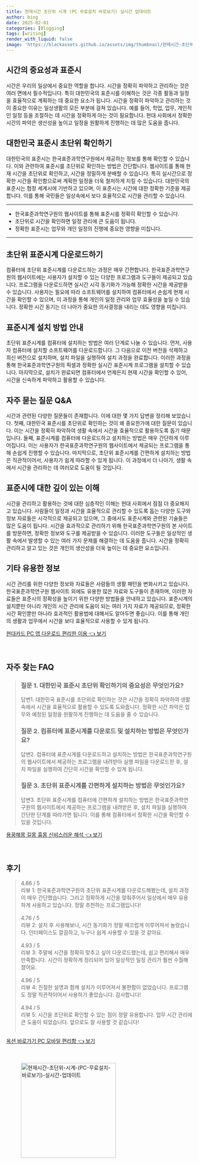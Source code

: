 ```yaml
---
title: 현재시간 초단위 시계 (PC 무료설치 바로보기) 실시간 업데이트
author: bing
date: 2025-02-01
categories: [Blogging]
tags: [writing]
render_with_liquid: false
image: 'https://blackassets.github.io/assets/img/thumbnail/현재시간-초단위-시계-(PC-무료설치-바로보기)-실시간-업데이트.webp'
---
```



<h2 id='시간의 중요성과 표준시'>시간의 중요성과 표준시</h2>

<p>시간은 우리의 일상에서 중요한 역할을 합니다. 시간을 정확히 파악하고 관리하는 것은 여러 면에서 필수적입니다. 특히 대한민국의 표준시를 이해하는 것은 각종 활동과 일정을 효율적으로 계획하는 데 중요한 요소가 됩니다. 시간을 정확히 파악하고 관리하는 것이 중요한 이유는 일상생활의 모든 부분에 걸쳐 있습니다. 예를 들어, 학업, 업무, 개인적인 일정 등을 조절하는 데 시간을 정확하게 아는 것이 필요합니다. 현대 사회에서 정확한 시간의 파악은 생산성을 높이고 일정을 원활하게 진행하는 데 많은 도움을 줍니다.</p>

<h2 id='대한민국 표준시 초단위 확인하기'>대한민국 표준시 초단위 확인하기</h2>

<p>대한민국의 표준시는 한국표준과학연구원에서 제공하는 정보를 통해 확인할 수 있습니다. 이와 관련하여 표준시를 초단위로 확인하는 방법은 간단합니다. 웹사이트를 통해 현재 시간을 초단위로 확인하고, 시간을 정밀하게 분배할 수 있습니다. 특히 실시간으로 정확한 시간을 확인함으로써 계획한 일정을 더욱 철저하게 지킬 수 있습니다. 대한민국의 표준시는 협정 세계시에 기반하고 있으며, 이 표준시는 시간에 대한 정확한 기준을 제공합니다. 이를 통해 국민들은 일상속에서 보다 효율적으로 시간을 관리할 수 있습니다.</p>

<hr />

<ul>
    <li>한국표준과학연구원의 웹사이트를 통해 표준시를 정확히 확인할 수 있습니다.</li>
    <li>초단위로 시간을 확인하면 일정 관리에 큰 도움이 됩니다.</li>
    <li>정확한 표준시는 업무와 개인 일정의 진행에 중요한 영향을 미칩니다.</li>
</ul>

<hr />

<h2 id='초단위 표준시계 다운로드하기'>초단위 표준시계 다운로드하기</h2>

<p>컴퓨터에 초단위 표준시계를 다운로드하는 과정은 매우 간편합니다. 한국표준과학연구원의 웹사이트에는 사용자가 설치할 수 있는 다양한 프로그램과 도구들이 제공되고 있습니다. 프로그램을 다운로드하면 실시간 시각 동기화가 가능해 정확한 시간을 제공받을 수 있습니다. 사용자는 필요에 따라 소프트웨어를 설치하여 컴퓨터에서 손쉽게 현재 시간을 확인할 수 있으며, 이 과정을 통해 개인의 일정 관리와 업무 효율성을 높일 수 있습니다. 정확한 시간 동기는 더 나아가 중요한 의사결정을 내리는 데도 영향을 미칩니다.</p>

<h2 id='표준시계 설치 방법 안내'>표준시계 설치 방법 안내</h2>

<p>초단위 표준시계를 컴퓨터에 설치하는 방법은 여러 단계로 나눌 수 있습니다. 먼저, 사용자 컴퓨터에 설치할 소프트웨어를 다운로드합니다. 그 다음으로 이전 버전을 삭제하고 최신 버전으로 설치하며, 설치 파일을 실행하여 설치 과정을 완료합니다. 이러한 과정을 통해 한국표준과학연구원의 픽셀과 정확한 실시간 표준시계 프로그램을 설치할 수 있습니다. 마지막으로, 설치가 완료되면 컴퓨터에서 언제든지 현재 시간을 확인할 수 있어, 시간을 신속하게 파악하고 활용할 수 있습니다.</p>

<h2 id='자주 묻는 질문 Q&A'>자주 묻는 질문 Q&A</h2>

<p>시간과 관련된 다양한 질문들이 존재합니다. 이에 대한 몇 가지 답변을 정리해 보았습니다. 첫째, 대한민국 표준시를 초단위로 확인하는 것이 왜 중요한가에 대한 질문이 있습니다. 이는 시간을 정확히 파악하여 생활 속에서 시간을 효율적으로 활용하도록 돕기 때문입니다. 둘째, 표준시계를 컴퓨터에 다운로드하고 설치하는 방법은 매우 간단하게 이루어집니다. 이는 사용자가 한국표준과학연구원의 웹사이트에서 제공되는 프로그램을 통해 손쉽게 진행할 수 있습니다. 마지막으로, 초단위 표준시계를 간편하게 설치하는 방법은 직관적이어서, 사용자가 쉽게 따라할 수 있게 됩니다. 이 과정에서 더 나아가, 생활 속에서 시간을 관리하는 데 여러모로 도움이 될 것입니다.</p>

<h2 id='표준시에 대한 깊이 있는 이해'>표준시에 대한 깊이 있는 이해</h2>

<p>시간을 관리하고 활용하는 것에 대한 심층적인 이해는 현대 사회에서 점점 더 중요해지고 있습니다. 사람들이 일정과 시간을 효율적으로 관리할 수 있도록 돕는 다양한 도구와 정보 자료들은 시각적으로 제공되고 있으며, 그 중에서도 표준시계와 관련된 기술들은 많은 도움이 됩니다. 시간을 효과적으로 관리하기 위해 한국표준과학연구원의 본 사이트를 방문하면, 정확한 정보와 도구를 제공받을 수 있습니다. 이러한 도구들은 일상적인 생활 속에서 발생할 수 있는 여러 가지 문제를 해결하는 데 도움을 줍니다. 시간을 정확히 관리하고 알고 있는 것은 개인의 생산성을 더욱 높이는 데 중요한 요소입니다.</p>

<h2 id='기타 유용한 정보'>기타 유용한 정보</h2>

<p>시간 관리를 위한 다양한 정보와 자료들은 사람들의 생활 패턴을 변화시키고 있습니다. 한국표준과학연구원 웹사이트 외에도 유용한 많은 자료와 도구들이 존재하며, 이러한 자료들은 표준시의 정확성을 높이기 위한 다양한 방법들을 안내하고 있습니다. 표준시계의 설치뿐만 아니라 개인의 시간 관리에 도움이 되는 여러 가지 자료가 제공되므로, 정확한 시간 확인뿐만 아니라 효과적인 활용법에 대해서도 알아두면 좋습니다. 이를 통해 개인의 생활과 업무에서 시간을 보다 효율적으로 사용할 수 있게 됩니다.</p>


<p><a class="click-button" title="현대카드 PC 앱 다운로드 편리한 이용" href="https://blackassets.github.io/posts/%ED%98%84%EB%8C%80%EC%B9%B4%EB%93%9C-PC-%EC%95%B1-%EB%8B%A4%EC%9A%B4%EB%A1%9C%EB%93%9C-%ED%8E%B8%EB%A6%AC%ED%95%9C-%EC%9D%B4%EC%9A%A9/" rel="dofollow">현대카드 PC 앱 다운로드 편리한 이용 👈 보기</a></p><br>
<h2 id='자주_찾는_FAQ'>자주 찾는 FAQ</h2>
<div itemscope="" itemtype="https://schema.org/FAQPage">
<blockquote>
<div itemscope="" itemprop="mainEntity" itemtype="https://schema.org/Question">
<h3 itemprop="name">질문 1. 대한민국 표준시 초단위 확인하기의 중요성은 무엇인가요?</h3>
<div itemscope="" itemprop="acceptedAnswer" itemtype="https://schema.org/Answer">
<span itemprop="text">
<p>답변1. 대한민국 표준시를 초단위로 확인하는 것은 시간을 정확히 파악하여 생활 속에서 시간을 효율적으로 활용할 수 있도록 도와줍니다. 정확한 시간 파악은 업무와 예정된 일정을 원활하게 진행하는 데 도움을 줄 수 있습니다.</p>
</span>
</div>
</div>
<div itemscope="" itemprop="mainEntity" itemtype="https://schema.org/Question">
<h3 itemprop="name">질문 2. 컴퓨터에 표준시계를 다운로드 및 설치하는 방법은 무엇인가요?</h3>
<div itemscope="" itemprop="acceptedAnswer" itemtype="https://schema.org/Answer">
<span itemprop="text">
<p>답변2. 컴퓨터에 표준시계를 다운로드하고 설치하는 방법은 한국표준과학연구원의 웹사이트에서 제공하는 프로그램을 내려받아 실행 파일을 다운로드한 후, 설치 파일을 실행하여 간단히 시간을 확인할 수 있게 됩니다.</p>
</span>
</div>
</div>
<div itemscope="" itemprop="mainEntity" itemtype="https://schema.org/Question">
<h3 itemprop="name">질문 3. 초단위 표준시계를 간편하게 설치하는 방법은 무엇인가요?</h3>
<div itemscope="" itemprop="acceptedAnswer" itemtype="https://schema.org/Answer">
<span itemprop="text">
<p>답변3. 초단위 표준시계를 컴퓨터에 간편하게 설치하는 방법은 한국표준과학연구원의 웹사이트에서 제공하는 프로그램을 내려받은 후, 설치 파일을 실행하여 간단한 단계를 따라가면 됩니다. 이를 통해 컴퓨터에서 정확한 시간을 확인할 수 있을 것입니다.</p>
</span>
</div>
</div>
</blockquote>
</div>
<p><a class="click-button" title="용꿈해몽 길몽 흉몽 신비스러운 해석" href="https://blackassets.github.io/posts/%EC%9A%A9%EA%BF%88%ED%95%B4%EB%AA%BD-%EA%B8%B8%EB%AA%BD-%ED%9D%89%EB%AA%BD-%EC%8B%A0%EB%B9%84%EC%8A%A4%EB%9F%AC%EC%9A%B4-%ED%95%B4%EC%84%9D/" rel="dofollow">용꿈해몽 길몽 흉몽 신비스러운 해석 👈 보기</a></p><br>
<h2 id='후기'>후기</h2>
<div itemscope itemtype="https://schema.org/Product">
  <blockquote>
  <div itemprop="review" itemscope itemtype="https://schema.org/Review">
      <div itemprop="reviewRating" itemscope itemtype="https://schema.org/Rating"> <span itemprop="ratingValue">4.86</span> / <span itemprop="bestRating">5</span> </div>
      <span itemprop="reviewBody">리뷰 1: 한국표준과학연구원의 초단위 표준시계를 다운로드해봤는데, 설치 과정이 매우 간단했습니다. 그리고 정확하게 시간을 맞춰주어서 일상에서 매우 유용하게 사용하고 있습니다. 정말 추천하는 프로그램입니다!</span>
  </div>
  <br>
  <div itemprop="review" itemscope itemtype="https://schema.org/Review">
      <div itemprop="reviewRating" itemscope itemtype="https://schema.org/Rating"> <span itemprop="ratingValue">4.76</span> / <span itemprop="bestRating">5</span> </div>
      <span itemprop="reviewBody">리뷰 2: 설치 후 사용해보니, 시간 동기화가 정말 매끄럽게 이루어져서 놀랐습니다. 인터페이스도 깔끔하고, 누구나 쉽게 사용할 수 있을 것 같아요.</span>
  </div>
  <br>
  <div itemprop="review" itemscope itemtype="https://schema.org/Review">
      <div itemprop="reviewRating" itemscope itemtype="https://schema.org/Rating"> <span itemprop="ratingValue">4.93</span> / <span itemprop="bestRating">5</span> </div>
      <span itemprop="reviewBody">리뷰 3: 주말에 시간을 정확히 맞추고 싶어 다운로드했는데, 쉽고 편리해서 매우 만족합니다. 시간이 정확하게 정리되어 있어 일상적인 일정 관리가 훨씬 수월해졌어요.</span>
  </div>
  <br>
  <div itemprop="review" itemscope itemtype="https://schema.org/Review">
      <div itemprop="reviewRating" itemscope itemtype="https://schema.org/Rating"> <span itemprop="ratingValue">4.96</span> / <span itemprop="bestRating">5</span> </div>
      <span itemprop="reviewBody">리뷰 4: 친절한 설명과 함께 설치가 이루어져서 불편함이 없었습니다. 프로그램도 정말 직관적이어서 사용하기 좋았습니다. 감사합니다!</span>
  </div>
  <br>
  <div itemprop="review" itemscope itemtype="https://schema.org/Review">
      <div itemprop="reviewRating" itemscope itemtype="https://schema.org/Rating"> <span itemprop="ratingValue">4.94</span> / <span itemprop="bestRating">5</span> </div>
      <span itemprop="reviewBody">리뷰 5: 시간을 초단위로 확인할 수 있는 점이 정말 유용합니다. 업무 시간 관리에 큰 도움이 되었습니다. 앞으로도 잘 사용할 것 같습니다!</span>
  </div>
  <br>
  </blockquote>
</div>
<p><a class="click-button" title="옥션 바로가기 PC 모바일 편리함" href="https://blackassets.github.io/posts/%EC%98%A5%EC%85%98-%EB%B0%94%EB%A1%9C%EA%B0%80%EA%B8%B0-PC-%EB%AA%A8%EB%B0%94%EC%9D%BC-%ED%8E%B8%EB%A6%AC%ED%95%A8/" rel="dofollow">옥션 바로가기 PC 모바일 편리함 👈 보기</a></p><br>
<figure class="image"><img src="https://blackassets.github.io/assets/img/thumbnail/현재시간-초단위-시계-(PC-무료설치-바로보기)-실시간-업데이트.webp" alt="현재시간-초단위-시계-(PC-무료설치-바로보기)-실시간-업데이트" width="256" height="256"></figure>